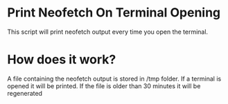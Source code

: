 # Print Neofetch On Terminal Opening
This script will print neofetch output every time you open the terminal.

# How does it work?
A file containing the neofetch output is stored in /tmp folder. If a terminal is opened it will be printed. If the file is older than 30 minutes it will be regenerated
